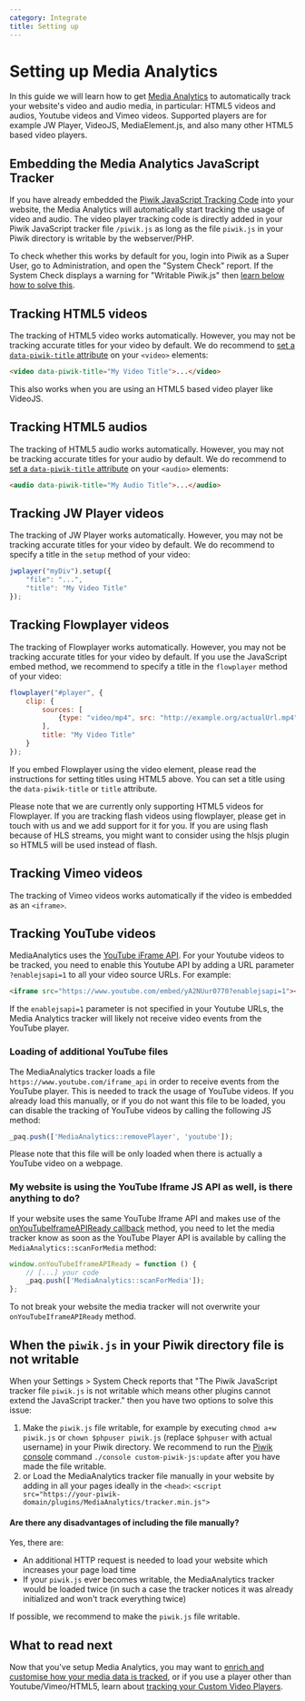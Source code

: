 ```yaml
---
category: Integrate
title: Setting up
---
```

# Setting up Media Analytics

In this guide we will learn how to get [Media Analytics](https://www.media-analytics.net/) to automatically track your website's video and audio media, 
in particular: HTML5 videos and audios, Youtube videos and Vimeo videos. Supported players are for example JW Player, VideoJS, MediaElement.js, and also many other HTML5 based video players.

## Embedding the Media Analytics JavaScript Tracker

If you have already embedded the [Piwik JavaScript Tracking Code](/guides/tracking-javascript-guide) into your website,
the Media Analytics will automatically start tracking the usage of video and audio. 
The video player tracking code is directly added in your Piwik JavaScript tracker file `/piwik.js` as long as the file `piwik.js` in your Piwik directory is writable by the webserver/PHP.
 
To check whether this works by default for you, login into Piwik as a Super User, go to Administration, and open the "System Check" report. 
If the System Check displays a warning for "Writable Piwik.js" then [learn below how to solve this](#when-the-piwikjs-in-your-piwik-directory-file-is-not-writable).

## Tracking HTML5 videos

The tracking of HTML5 video works automatically. However, you may not be tracking accurate titles for your video by default. 
We do recommend to [set a `data-piwik-title` attribute](/guides/media-analytics/options) on your `<video>` elements:

```html
<video data-piwik-title="My Video Title">...</video>
```

This also works when you are using an HTML5 based video player like VideoJS.

## Tracking HTML5 audios

The tracking of HTML5 audio works automatically. However, you may not be tracking accurate titles for your audio by default. 
We do recommend to [set a `data-piwik-title` attribute](/guides/media-analytics/options) on your `<audio>` elements:

```html
<audio data-piwik-title="My Audio Title">...</audio>
```

## Tracking JW Player videos

The tracking of JW Player works automatically. However, you may not be tracking accurate titles for your video by default. 
We do recommend to specify a title in the `setup` method of your video:

```js
jwplayer("myDiv").setup({
    "file": "...",
    "title": "My Video Title"
});
```

## Tracking Flowplayer videos

The tracking of Flowplayer works automatically. However, you may not be tracking accurate titles for your video by default. 
If you use the JavaScript embed method, we recommend to specify a title in the `flowplayer` method of your video:

```js
flowplayer("#player", {
    clip: {
        sources: [
            {type: "video/mp4", src: "http://example.org/actualUrl.mp4"}
        ],
        title: "My Video Title"
    }
});
```

If you embed Flowplayer using the video element, please read the instructions for setting titles using HTML5 above. You can 
set a title using the `data-piwik-title` or `title` attribute.

Please note that we are currently only supporting HTML5 videos for Flowplayer. If you are tracking flash videos using flowplayer,
please get in touch with us and we add support for it for you. If you are using flash because of HLS streams, you might want
to consider using the hlsjs plugin so HTML5 will be used instead of flash.

## Tracking Vimeo videos

The tracking of Vimeo videos works automatically if the video is embedded as an `<iframe>`.

## Tracking YouTube videos

MediaAnalytics uses the [YouTube iFrame API](https://developers.google.com/youtube/iframe_api_reference).
For your Youtube videos to be tracked, you need to enable this Youtube API by adding a URL parameter `?enablejsapi=1` to all your video source URLs. 
For example:

```html
<iframe src="https://www.youtube.com/embed/yA2NUur0770?enablejsapi=1"></iframe>
```

If the `enablejsapi=1` parameter is not specified in your Youtube URLs, the Media Analytics tracker will likely not receive video events from the YouTube player.

### Loading of additional YouTube files

The MediaAnalytics tracker loads a file `https://www.youtube.com/iframe_api` in order to receive events from the 
YouTube player. This is needed to track the usage of YouTube videos. If you already load this manually, or if you do not want this file to be loaded, you can disable the 
tracking of YouTube videos by calling the following JS method:

```js
_paq.push(['MediaAnalytics::removePlayer', 'youtube']);
```

Please note that this file will be only loaded when there is actually a YouTube video on a webpage.

### My website is using the YouTube Iframe JS API as well, is there anything to do?
 
If your website uses the same YouTube Iframe API and makes use of the  [onYouTubeIframeAPIReady callback](https://developers.google.com/youtube/player_parameters#Manual_IFrame_Embeds)
method, you need to let the media tracker know as soon as the YouTube Player API is available by calling the `MediaAnalytics::scanForMedia` method:

```js
window.onYouTubeIframeAPIReady = function () {
    // [...] your code
    _paq.push(['MediaAnalytics::scanForMedia']);
};
```

To not break your website the media tracker will not overwrite your `onYouTubeIframeAPIReady` method.

## When the `piwik.js` in your Piwik directory file is not writable
 
When your Settings > System Check reports that "The Piwik JavaScript tracker file `piwik.js` is not writable 
which means other plugins cannot extend the JavaScript tracker." then you have two options to solve this issue:

1. Make the `piwik.js` file writable, for example by executing `chmod a+w piwik.js` or `chown $phpuser piwik.js` (replace `$phpuser` with actual username) in your Piwik directory. 
We recommend to run the [Piwik console](/guides/piwik-on-the-command-line) command `./console custom-piwik-js:update` after you have made the file writable.
2. or Load the MediaAnalytics tracker file manually in your website by adding in all your pages ideally in the `<head>`: 
   `<script src="https://your-piwik-domain/plugins/MediaAnalytics/tracker.min.js">`

#### Are there any disadvantages of including the file manually?

Yes, there are:

* An additional HTTP request is needed to load your website which increases your page load time
* If your `piwik.js` ever becomes writable, the MediaAnalytics tracker would be loaded twice (in such a case the tracker notices it was already initialized and won't track everything twice)

If possible, we recommend to make the `piwik.js` file writable.

## What to read next

Now that you've setup Media Analytics, you may want to [enrich and customise how your media data is tracked](/guides/media-analytics/options), 
or if you use a player other than Youtube/Vimeo/HTML5, learn about [tracking your Custom Video Players](/guides/media-analytics/custom-player).
